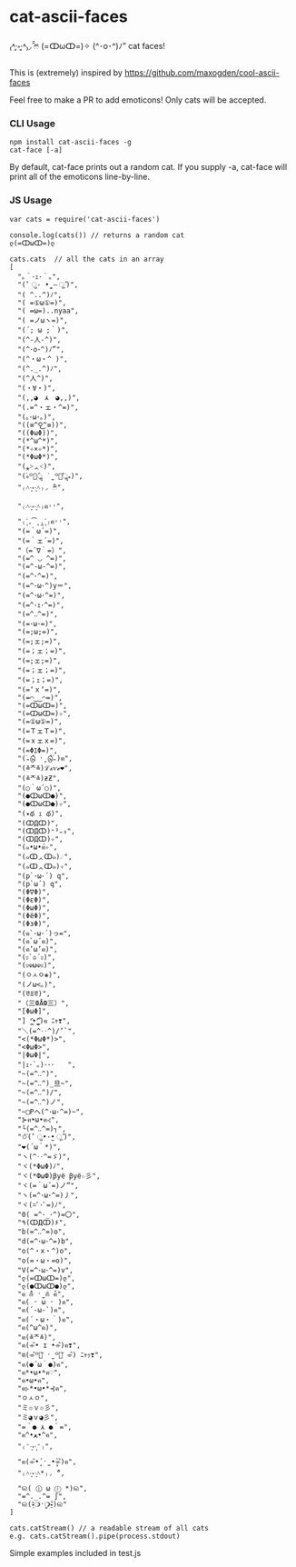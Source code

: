 cat-ascii-faces
===============

₍˄·͈༝·͈˄₎◞ ̑̑ෆ⃛ (=ↀωↀ=)✧ (^･o･^)ﾉ” cat faces!

This is (extremely) inspired by https://github.com/maxogden/cool-ascii-faces

Feel free to make a PR to add emoticons!  Only cats will be accepted.

### CLI Usage

```
npm install cat-ascii-faces -g
cat-face [-a]
```

By default, cat-face prints out a random cat.
If you supply -a, cat-face will print all of the emoticons line-by-line.

### JS Usage

```
var cats = require('cat-ascii-faces')

console.log(cats()) // returns a random cat
ლ(=ↀωↀ=)ლ

cats.cats  // all the cats in an array
[
  "｡＾･ｪ･＾｡",
  "( ͒ ु- •̫̮ – ू ͒)",
  "( ^..^)ﾉ",
  "( =①ω①=)",
  "( =ω=)..nyaa",
  "( =ノωヽ=)",
  "(´; ω ;｀)",
  "(^-人-^)",
  "(^･o･^)ﾉ”",
  "(^・ω・^ )",
  "(^._.^)ﾉ",
  "(^人^)",
  "(・∀・)",
  "(,,◕　⋏　◕,,)",
  "(.=^・ェ・^=)",
  "(｡･ω･｡)",
  "((≡^⚲͜^≡))",
  "((ΦωΦ))",
  "(*^ω^*)",
  "(*✧×✧*)",
  "(*ΦωΦ*)",
  "(⁎˃ᆺ˂)",
  "(ٛ⁎꒪̕ॢ ˙̫ ꒪ٛ̕ॢ⁎)",
  "₍˄·͈༝·͈˄₎◞ ̑̑ෆ⃛",
  "₍˄·͈༝·͈˄₎ฅ˒˒",
  "₍˄ุ.͡˳̫.˄ุ₎ฅ˒˒",
  "(=｀ω´=)",
  "(=｀ェ´=)",
  "（=´∇｀=）",
  "(=^ ◡ ^=)",
  "(=^-ω-^=)",
  "(=^･^=)",
  "(=^･ω･^)y＝",
  "(=^･ω･^=)",
  "(=^･ｪ･^=)",
  "(=^‥^=)",
  "(=･ω･=)",
  "(=;ω;=)",
  "(=;ェ;=)",
  "(=；ェ；=)",
  "(=;ェ;=)",
  "(=；ェ；=)",
  "(=；ｪ；=)",
  "(=‘ｘ‘=)",
  "(=⌒‿‿⌒=)",
  "(=ↀωↀ=)",
  "(=ↀωↀ=)✧",
  "(=①ω①=)",
  "(=ＴェＴ=)",
  "(=ｘェｘ=)",
  "(=ΦｴΦ=)",
  "(ٛ₌டுͩ ˑ̭ டுͩٛ₌)ฅ",
  "(≚ᄌ≚)ℒℴѵℯ❤",
  "(≚ᄌ≚)ƶƵ",
  "(○｀ω´○)",
  "(●ↀωↀ●)",
  "(●ↀωↀ●)✧",
  "(✦థ ｪ థ)",
  "(ↀДↀ)",
  "(ↀДↀ)⁼³₌₃",
  "(ↀДↀ)✧",
  "(๑•ω•́ฅ✧",
  "(๑ↀᆺↀ๑)☄",
  "(๑ↀᆺↀ๑)✧",
  "(p`･ω･´) q",
  "(p`ω´) q",
  "(Φ∇Φ)",
  "(ΦεΦ)",
  "(ΦωΦ)",
  "(ΦёΦ)",
  "(ΦзΦ)",
  "(ฅ`･ω･´)っ=",
  "(ฅ`ω´ฅ)",
  "(ฅ’ω’ฅ)",
  "(ะ`♔´ะ)",
  "(ะ☫ω☫ะ)",
  "(ㅇㅅㅇ❀)",
  "(ノω<。)",
  "(ꀄꀾꀄ)",
  "（三ФÅФ三）",
  "[ΦωΦ]",
  "] ‘͇̂•̩̫’͇̂ ͒)ฅ ﾆｬ❣",
  "＼(=^‥^)/’`",
  "<(*ΦωΦ*)>",
  "<ΦωΦ>",
  "|ΦωΦ|",
  "|ｪ･`｡)･･･　　",
  "~(=^‥^)",
  "~(=^‥^)_旦~",
  "~(=^‥^)/",
  "~(=^‥^)ノ",
  "~□Pヘ(^･ω･^=)~",
  "⊱ฅ•ω•ฅ⊰",
  "└(=^‥^=)┐",
  "✩⃛( ͒ ु•·̫• ू ͒)",
  "❤(´ω｀*)",
  "ヽ(^‥^=ゞ)",
  "ヾ(*ΦωΦ)ﾉ",
  "ヾ(*ФωФ)βyё βyё☆彡",
  "ヾ(=｀ω´=)ノ”",
  "ヽ(=^･ω･^=)丿",
  "ヾ(=ﾟ･ﾟ=)ﾉ",
  "0( =^･_･^)=〇",
  "٩(ↀДↀ)۶",
  "b(=^‥^=)o",
  "d(=^･ω･^=)b",
  "o(^・x・^)o",
  "o(=・ω・=o)",
  "V(=^･ω･^=)v",
  "ლ(=ↀωↀ=)ლ",
  "ლ(●ↀωↀ●)ლ",
  "ฅ ̂⋒ิ ˑ̫ ⋒ิ ̂ฅ",
  "ฅ( ᵕ ω ᵕ )ฅ",
  "ฅ(´-ω-`)ฅ",
  "ฅ(´・ω・｀)ฅ",
  "ฅ(^ω^ฅ)",
  "ฅ(≚ᄌ≚)",
  "ฅ(⌯͒• ɪ •⌯͒)ฅ❣",
  "ฅ⃛(⌯͒꒪ั ˑ̫ ꒪ั ⌯͒) ﾆｬｯ❣",
  "ฅ(●´ω｀●)ฅ",
  "ฅ*•ω•*ฅ♡",
  "ฅ•ω•ฅ",
  "ฅ⊱*•ω•*⊰ฅ",
  "ㅇㅅㅇ",
  "ミ๏ｖ๏彡",
  "ミ◕ฺｖ◕ฺ彡",
  "=＾● ⋏ ●＾=",
  "ฅ^•ﻌ•^ฅ",
  "₍ᵔ·͈༝·͈ᵔ₎",
  "ฅ(⌯͒•̩̩̩́ ˑ̫ •̩̩̩̀⌯͒)ฅ",
  "₍˄·͈༝·͈˄*₎◞ ̑̑",
  "ଲ( ⓛ ω ⓛ *)ଲ",
  "=^._.^= ∫",
  "ଲ(⁃̗̀̂❍⃓ˑ̫❍⃓⁃̠́̂)ଲ"
]

cats.catStream() // a readable stream of all cats
e.g. cats.catStream().pipe(process.stdout)
```

Simple examples included in test.js

